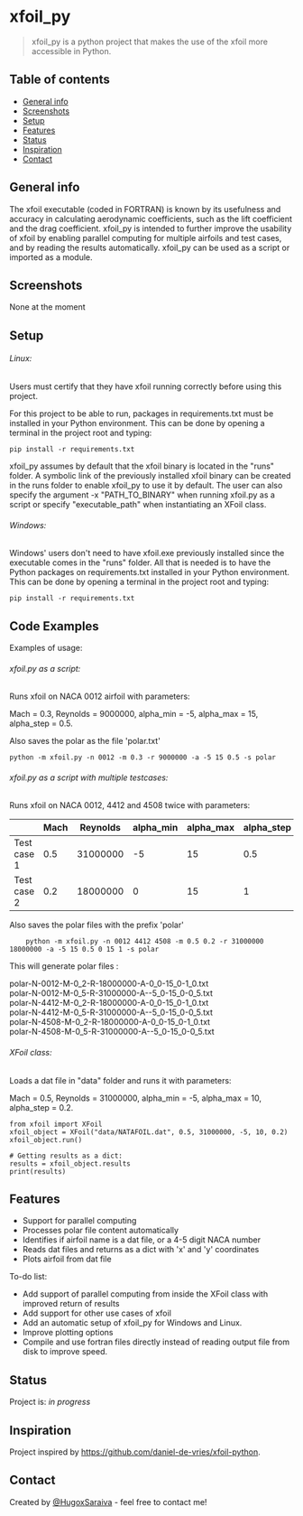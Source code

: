 # xfoil_py
> xfoil_py is a python project that makes the use of the xfoil more accessible in Python.

## Table of contents
* [General info](#general-info)
* [Screenshots](#screenshots)
* [Setup](#setup)
* [Features](#features)
* [Status](#status)
* [Inspiration](#inspiration)
* [Contact](#contact)

## General info
The xfoil executable (coded in FORTRAN) is known by its usefulness and accuracy in calculating aerodynamic coefficients,
such as the lift coefficient and the drag coefficient. xfoil_py is intended to further improve the usability of xfoil by 
enabling parallel computing for multiple airfoils and test cases, and by reading the results automatically.
xfoil_py can be used as a script or imported as a module.

## Screenshots
None at the moment

## Setup
###### Linux:
Users must certify that they have xfoil running correctly before using this project.

For this project to be able to run, packages in requirements.txt must be installed in your Python environment.
This can be done by opening a terminal in the project root and typing:

    pip install -r requirements.txt

xfoil_py assumes by default that the xfoil binary is located in the "runs" folder. A symbolic link of the previously 
installed xfoil binary can be created in the runs folder to enable xfoil_py to use it by default. The user can
also specify the argument -x "PATH_TO_BINARY" when running xfoil.py as a script or specify "executable_path" when 
instantiating an XFoil class.

###### Windows:
Windows' users don't need to have xfoil.exe previously installed since the executable comes in the "runs" folder.
All that is needed is to have the Python packages on requirements.txt installed in your Python environment.
This can be done by opening a terminal in the project root and typing:

    pip install -r requirements.txt

## Code Examples
Examples of usage:

###### xfoil.py as a script:
Runs xfoil on NACA 0012 airfoil with parameters: 

Mach = 0.3, Reynolds = 9000000, alpha_min = -5, alpha_max = 15, alpha_step = 0.5.

Also saves the polar as the file 'polar.txt'

    python -m xfoil.py -n 0012 -m 0.3 -r 9000000 -a -5 15 0.5 -s polar

###### xfoil.py as a script with multiple testcases:
Runs xfoil on NACA 0012, 4412 and 4508 twice with parameters:

|   |Mach|Reynolds|alpha_min|alpha_max|alpha_step|
|---|---|---|---|---|---|
|Test case 1|0.5|31000000|-5|15|0.5|
|Test case 2|0.2|18000000|0|15|1|

Also saves the polar files with the prefix 'polar'

        python -m xfoil.py -n 0012 4412 4508 -m 0.5 0.2 -r 31000000 18000000 -a -5 15 0.5 0 15 1 -s polar

This will generate polar files :

polar-N-0012-M-0_2-R-18000000-A-0_0-15_0-1_0.txt\
polar-N-0012-M-0_5-R-31000000-A--5_0-15_0-0_5.txt\
polar-N-4412-M-0_2-R-18000000-A-0_0-15_0-1_0.txt\
polar-N-4412-M-0_5-R-31000000-A--5_0-15_0-0_5.txt\
polar-N-4508-M-0_2-R-18000000-A-0_0-15_0-1_0.txt\
polar-N-4508-M-0_5-R-31000000-A--5_0-15_0-0_5.txt

###### XFoil class:
Loads a dat file in "data" folder and runs it with parameters:

Mach = 0.5, Reynolds = 31000000, alpha_min = -5, alpha_max = 10, 
alpha_step = 0.2.

    from xfoil import XFoil
    xfoil_object = XFoil("data/NATAFOIL.dat", 0.5, 31000000, -5, 10, 0.2)
    xfoil_object.run()

    # Getting results as a dict:
    results = xfoil_object.results
    print(results)

## Features
* Support for parallel computing
* Processes polar file content automatically
* Identifies if airfoil name is a dat file, or a 4-5 digit NACA number
* Reads dat files and returns as a dict with 'x' and 'y' coordinates
* Plots airfoil from dat file

To-do list:
* Add support of parallel computing from inside the XFoil class with improved return of results
* Add support for other use cases of xfoil  
* Add an automatic setup of xfoil_py for Windows and Linux.
* Improve plotting options
* Compile and use fortran files directly instead of reading output file from disk to improve speed.

## Status
Project is: _in progress_

## Inspiration
Project inspired by https://github.com/daniel-de-vries/xfoil-python.

## Contact
Created by [@HugoxSaraiva](https://twitter.com/HugoxSaraiva) - feel free to contact me!